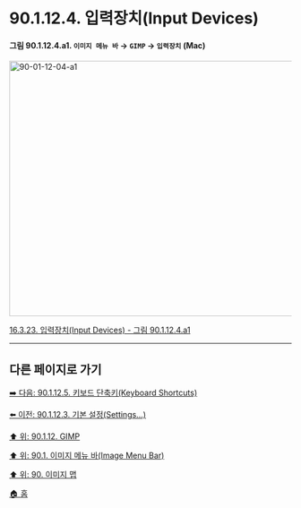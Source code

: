 # 90.1.12.4. 입력장치(Input Devices)

<a id="90-01-12-04-a1"></a>

#### 그림 90.1.12.4.a1. `이미지 메뉴 바` → `GIMP` → `입력장치` (Mac)
<img width="876" height="456" alt="90-01-12-04-a1" src="https://github.com/user-attachments/assets/6ac413e1-1a9b-47b4-9356-fd17574f9ada" />

[16.3.23. 입력장치(Input Devices) - 그림 90.1.12.4.a1](./16-03-23-00-input-devices.md#90-01-12-04-a1)

***

## 다른 페이지로 가기

[➡️ 다음: 90.1.12.5. 키보드 단축키(Keyboard Shortcuts)](./90-01-12-05-keyboard_shortcuts.md)

[⬅️ 이전: 90.1.12.3. 기본 설정(Settings...)](./90-01-12-03-settings.md)

[⬆️ 위: 90.1.12. GIMP](./90-01-12-00-gimp.md)

[⬆️ 위: 90.1. 이미지 메뉴 바(Image Menu Bar)](./90-01-00-image-menu-bar.md)

[⬆️ 위: 90. 이미지 맵](./90-00-image-map.md)

[🏠 홈](./00-home.md)
